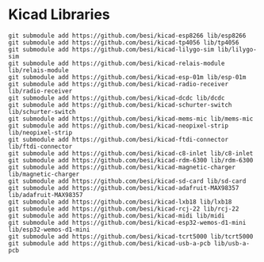 # Kicad Libraries

    git submodule add https://github.com/besi/kicad-esp8266 lib/esp8266
    git submodule add https://github.com/besi/kicad-tp4056 lib/tp4056
    git submodule add https://github.com/besi/kicad-lilygo-sim lib/lilygo-sim
    git submodule add https://github.com/besi/kicad-relais-module lib/relais-module
    git submodule add https://github.com/besi/kicad-esp-01m lib/esp-01m
    git submodule add https://github.com/besi/kicad-radio-receiver lib/radio-receiver
    git submodule add https://github.com/besi/kicad-dcdc lib/dcdc
    git submodule add https://github.com/besi/kicad-schurter-switch lib/schurter-switch
    git submodule add https://github.com/besi/kicad-mems-mic lib/mems-mic
    git submodule add https://github.com/besi/kicad-neopixel-strip lib/neopixel-strip
    git submodule add https://github.com/besi/kicad-ftdi-connector lib/ftdi-connector
    git submodule add https://github.com/besi/kicad-c8-inlet lib/c8-inlet
    git submodule add https://github.com/besi/kicad-rdm-6300 lib/rdm-6300
    git submodule add https://github.com/besi/kicad-magnetic-charger lib/magnetic-charger
    git submodule add https://github.com/besi/kicad-sd-card lib/sd-card
    git submodule add https://github.com/besi/kicad-adafruit-MAX98357 lib/adafruit-MAX98357
    git submodule add https://github.com/besi/kicad-lxb18 lib/lxb18
    git submodule add https://github.com/besi/kicad-rcj-22 lib/rcj-22
    git submodule add https://github.com/besi/kicad-midi lib/midi
    git submodule add https://github.com/besi/kicad-esp32-wemos-d1-mini lib/esp32-wemos-d1-mini
    git submodule add https://github.com/besi/kicad-tcrt5000 lib/tcrt5000
    git submodule add https://github.com/besi/kicad-usb-a-pcb lib/usb-a-pcb

    
